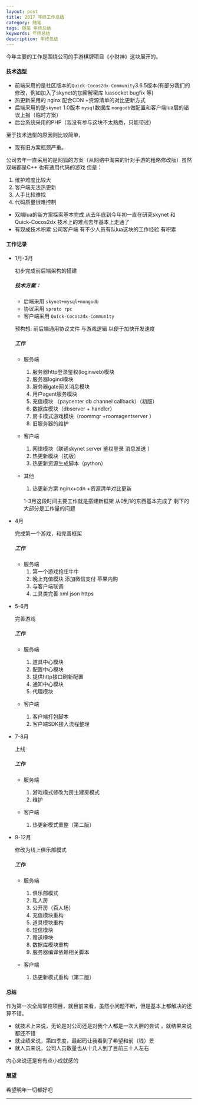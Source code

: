 ```yaml
---
layout: post  
title: 2017 年终工作总结
category: 随笔  
tags: 随笔 年终总结 	
keywords: 年终总结
description: 年终总结 
---
```


今年主要的工作是围绕公司的手游棋牌项目《小财神》这块展开的。

#### 技术选型

* 前端采用的是社区版本的`Quick-Cocos2dx-Community`3.6.5版本(有部分我们的修改，例如加入了skynet的加密解密库 luasocket bugfix 等)
* 热更新采用的 nginx 配合CDN +资源清单的对比更新方式
* 后端采用的是`skynet` 1.0版本 `mysql`数据库 `mongodb`做配置和客户端lua层的错误上报（临时方案）
* 后台系统采用的PHP（我没有参与这块不太熟悉，只能带过）

至于技术选型的原因则比较简单，
* 现有旧方案瓶颈严重。

公司去年一直采用的是网狐的方案（从网络中淘来的针对手游的粗略修改版）虽然双端都是C++ 也有通用代码的游戏 但是：
 1. 维护难度比较大 
 2. 客户端无法热更新
 3. 人手比较难找
 4. 代码质量很难控制
* 双端lua的新方案探索基本完成 从去年底到今年初一直在研究skynet 和 Quick-Cocos2dx 技术上的难点去年基本上走通了
* 有现成技术积累 公司客户端 有不少人员有队lua这块的工作经验 有积累

#### 工作记录

* 1月-3月

  初步完成前后端架构的搭建

  ##### 技术方案：

  * 后端采用 `skynet+mysql+mongodb`
  * 协议采用 `sproto rpc`
  * 客户端采用 `Quick-Cocos2dx-Community`

  预构想: 前后端通用协议文件 与游戏逻辑 以便于加快开发速度

  ##### 工作
  * 服务端
    1. 服务器http登录鉴权(loginweb)模块 
    2. 服务器logind模块
    3. 服务器gate网关消息模块
    4. 用户agent服务模块
    5. 充值模块 （paycenter db channel callback）（初版）
    6. 数据库模块（dbserver + handler）
    7. 房卡模式游戏模块（roommgr +roomagentserver ）
    8. 旧服务器的维护
  * 客户端
    1. 网络模块（联通skynet server 鉴权登录 消息发送 ）
    2. 热更新模块（初版）
    3. 热更新资源生成脚本（python）
  * 其他
    1. 热更新方案 nginx+cdn +资源清单对比更新

      1-3月这段时间主要工作就是搭建新框架 从0到1的东西基本完成了 剩下的大部分是工作量的问题

* 4月

  完成第一个游戏，和完善框架


  ##### 工作
  * 服务端
    1. 第一个游戏抢庄牛牛
    2. 晚上充值模块 添加微信支付 苹果内购 
    3. 与客户端联调
    4. 工具类完善 xml json https
* 5-6月

  完善游戏


  ##### 工作
  * 服务端
    1. 道具中心模块
    2. 配置中心模块
    3. 提供http接口刷新配置
    4. 通知中心模块 
    5. 代理模块 

  * 客户端
    1. 客户端打包脚本
    2. 客户端SDK接入流程整理  

* 7-8月

  上线 


  ##### 工作
  * 服务端
    1. 游戏模式修改为房主建房模式
    2. 维护
  

  * 客户端
    1. 热更新模式重整（第二版）
* 9-12月

  修改为线上俱乐部模式


  ##### 工作
  * 服务端
    1. 俱乐部模式
    2. 私人房
    3. 公开房（百人场）
    4. 充值模块重构
    5. 道具模块重构
    6. 短信模块
    7. 赠送模块
    8. 数据库模块重构
    9. 服务器编译依赖相关脚本
  

  * 客户端
    1. 热更新模式重构（第二版）


#### 总结

作为第一次全局掌控项目，就目前来看，虽然小问题不断，但是基本上都解决的还算不错。
* 就技术上来说，无论是对公司还是对我个人都是一次大胆的尝试 ，就结果来说 都还不错
* 就业绩来说，第四季度，最起码让我看到了希望和前（钱）景
* 就人员来说，公司人员数量也从十几人到了目前三十人左右


内心来说还是有有点小成就感的

#### 展望
希望明年一切都好吧













---
